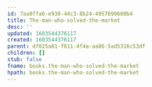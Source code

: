 ```yaml
---
id: 7aa8ffa6-e938-44c3-8b24-4957699600b4
title: The-man-who-solved-the-market
desc: ''
updated: 1603544376117
created: 1603544376117
parent: df025a01-f811-4f4a-aa86-5ad5316c53df
children: []
stub: false
fname: books.the-man-who-solved-the-market
hpath: books.the-man-who-solved-the-market
---
```



